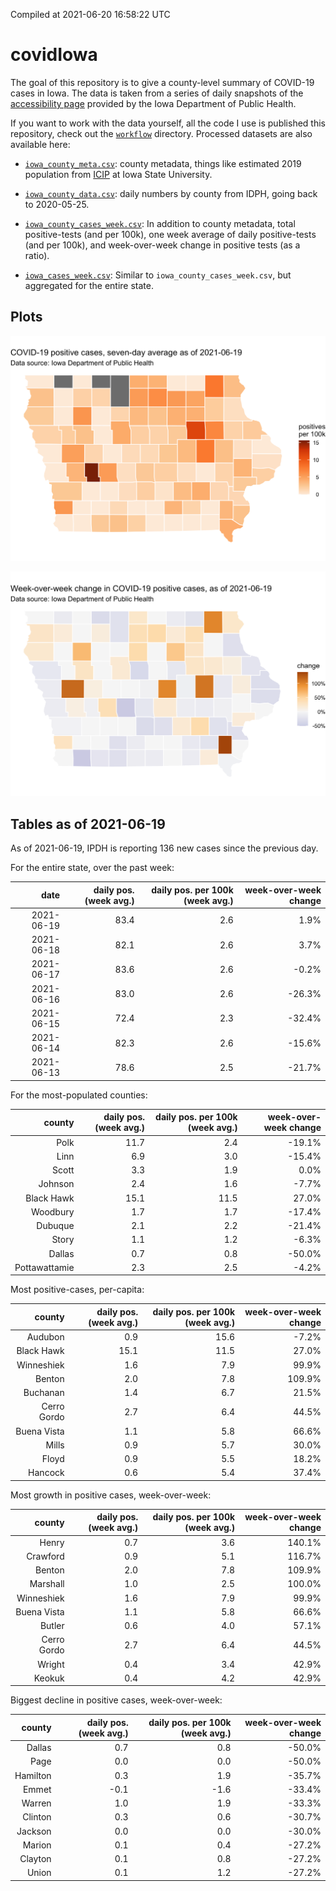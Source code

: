 Compiled at 2021-06-20 16:58:22 UTC

<!-- README.md is generated from README.Rmd. Please edit that file -->

# covidIowa

<!-- badges: start -->

<!-- badges: end -->

The goal of this repository is to give a county-level summary of
COVID-19 cases in Iowa. The data is taken from a series of daily
snapshots of the [accessibility
page](https://coronavirus.iowa.gov/pages/access) provided by the Iowa
Department of Public Health.

If you want to work with the data yourself, all the code I use is
published this repository, check out the [`workflow`](workflow)
directory. Processed datasets are also available here:

  - [`iowa_county_meta.csv`](https://raw.githubusercontent.com/ijlyttle/covidIowa/master/workflow/data/99-publish/iowa_county_meta.csv):
    county metadata, things like estimated 2019 population from
    [ICIP](https://www.icip.iastate.edu/tables/population/counties-estimates)
    at Iowa State University.

  - [`iowa_county_data.csv`](https://raw.githubusercontent.com/ijlyttle/covidIowa/master/workflow/data/99-publish/iowa_county_data.csv):
    daily numbers by county from IDPH, going back to 2020-05-25.

  - [`iowa_county_cases_week.csv`](https://raw.githubusercontent.com/ijlyttle/covidIowa/master/workflow/data/99-publish/iowa_county_data.csv):
    In addition to county metadata, total positive-tests (and per 100k),
    one week average of daily positive-tests (and per 100k), and
    week-over-week change in positive tests (as a ratio).

  - [`iowa_cases_week.csv`](https://raw.githubusercontent.com/ijlyttle/covidIowa/master/workflow/data/99-publish/iowa_cases_week.csv):
    Similar to `iowa_county_cases_week.csv`, but aggregated for the
    entire state.

## Plots

![](workflow/data/99-publish/iowa_cases.png)

![](workflow/data/99-publish/iowa_change.png)

## Tables as of 2021-06-19

As of 2021-06-19, IPDH is reporting 136 new cases since the previous
day.

For the entire state, over the past week:

|       date | daily pos. (week avg.) | daily pos. per 100k (week avg.) | week-over-week change |
| ---------: | ---------------------: | ------------------------------: | --------------------: |
| 2021-06-19 |                   83.4 |                             2.6 |                  1.9% |
| 2021-06-18 |                   82.1 |                             2.6 |                  3.7% |
| 2021-06-17 |                   83.6 |                             2.6 |                \-0.2% |
| 2021-06-16 |                   83.0 |                             2.6 |               \-26.3% |
| 2021-06-15 |                   72.4 |                             2.3 |               \-32.4% |
| 2021-06-14 |                   82.3 |                             2.6 |               \-15.6% |
| 2021-06-13 |                   78.6 |                             2.5 |               \-21.7% |

For the most-populated counties:

|        county | daily pos. (week avg.) | daily pos. per 100k (week avg.) | week-over-week change |
| ------------: | ---------------------: | ------------------------------: | --------------------: |
|          Polk |                   11.7 |                             2.4 |               \-19.1% |
|          Linn |                    6.9 |                             3.0 |               \-15.4% |
|         Scott |                    3.3 |                             1.9 |                  0.0% |
|       Johnson |                    2.4 |                             1.6 |                \-7.7% |
|    Black Hawk |                   15.1 |                            11.5 |                 27.0% |
|      Woodbury |                    1.7 |                             1.7 |               \-17.4% |
|       Dubuque |                    2.1 |                             2.2 |               \-21.4% |
|         Story |                    1.1 |                             1.2 |                \-6.3% |
|        Dallas |                    0.7 |                             0.8 |               \-50.0% |
| Pottawattamie |                    2.3 |                             2.5 |                \-4.2% |

Most positive-cases, per-capita:

|      county | daily pos. (week avg.) | daily pos. per 100k (week avg.) | week-over-week change |
| ----------: | ---------------------: | ------------------------------: | --------------------: |
|     Audubon |                    0.9 |                            15.6 |                \-7.2% |
|  Black Hawk |                   15.1 |                            11.5 |                 27.0% |
|  Winneshiek |                    1.6 |                             7.9 |                 99.9% |
|      Benton |                    2.0 |                             7.8 |                109.9% |
|    Buchanan |                    1.4 |                             6.7 |                 21.5% |
| Cerro Gordo |                    2.7 |                             6.4 |                 44.5% |
| Buena Vista |                    1.1 |                             5.8 |                 66.6% |
|       Mills |                    0.9 |                             5.7 |                 30.0% |
|       Floyd |                    0.9 |                             5.5 |                 18.2% |
|     Hancock |                    0.6 |                             5.4 |                 37.4% |

Most growth in positive cases, week-over-week:

|      county | daily pos. (week avg.) | daily pos. per 100k (week avg.) | week-over-week change |
| ----------: | ---------------------: | ------------------------------: | --------------------: |
|       Henry |                    0.7 |                             3.6 |                140.1% |
|    Crawford |                    0.9 |                             5.1 |                116.7% |
|      Benton |                    2.0 |                             7.8 |                109.9% |
|    Marshall |                    1.0 |                             2.5 |                100.0% |
|  Winneshiek |                    1.6 |                             7.9 |                 99.9% |
| Buena Vista |                    1.1 |                             5.8 |                 66.6% |
|      Butler |                    0.6 |                             4.0 |                 57.1% |
| Cerro Gordo |                    2.7 |                             6.4 |                 44.5% |
|      Wright |                    0.4 |                             3.4 |                 42.9% |
|      Keokuk |                    0.4 |                             4.2 |                 42.9% |

Biggest decline in positive cases, week-over-week:

|   county | daily pos. (week avg.) | daily pos. per 100k (week avg.) | week-over-week change |
| -------: | ---------------------: | ------------------------------: | --------------------: |
|   Dallas |                    0.7 |                             0.8 |               \-50.0% |
|     Page |                    0.0 |                             0.0 |               \-50.0% |
| Hamilton |                    0.3 |                             1.9 |               \-35.7% |
|    Emmet |                  \-0.1 |                           \-1.6 |               \-33.4% |
|   Warren |                    1.0 |                             1.9 |               \-33.3% |
|  Clinton |                    0.3 |                             0.6 |               \-30.7% |
|  Jackson |                    0.0 |                             0.0 |               \-30.0% |
|   Marion |                    0.1 |                             0.4 |               \-27.2% |
|  Clayton |                    0.1 |                             0.8 |               \-27.2% |
|    Union |                    0.1 |                             1.2 |               \-27.2% |
